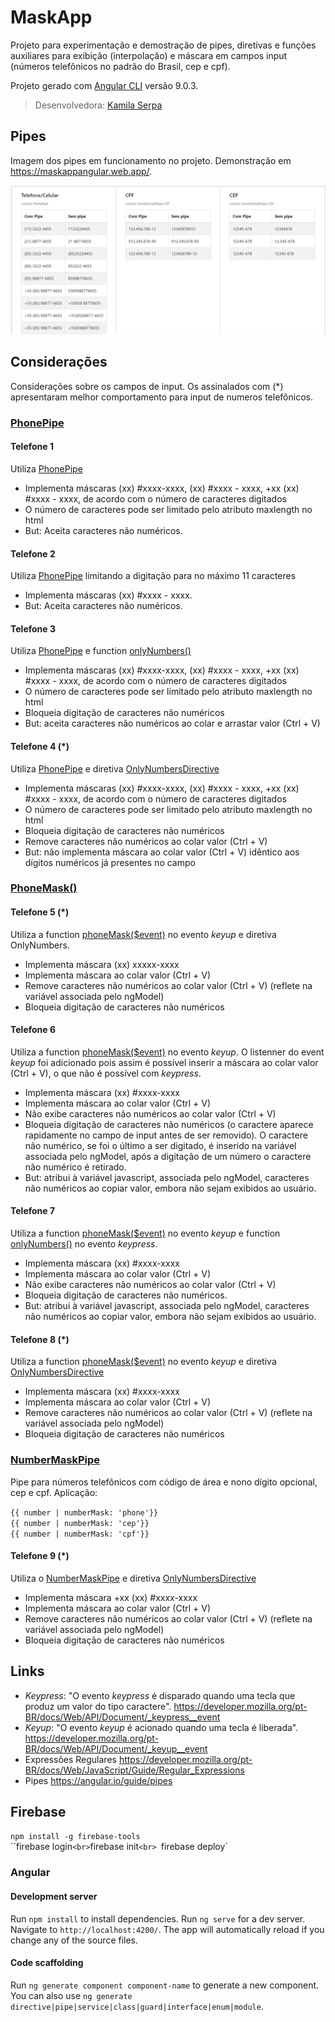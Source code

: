 # MaskApp

Projeto para experimentação e demostração de pipes, diretivas e funções auxiliares para exibição (interpolação) e máscara em campos input (números telefônicos no padrão do Brasil, cep e cpf).

Projeto gerado com [Angular CLI](https://github.com/angular/angular-cli) versão 9.0.3.

 > Desenvolvedora: [Kamila Serpa](https://kamilaserpa.github.io)

## Pipes
Imagem dos pipes em funcionamento no projeto.
Demonstração em https://maskappangular.web.app/.

<img src="src/assets/print_pipes.png" alt="Print dos pipes">

## Considerações
Considerações sobre os campos de input. Os assinalados com (*) apresentaram melhor comportamento para input de numeros telefônicos.

### [PhonePipe](src/app/shared/phone-pipe)

#### Telefone 1
Utiliza [PhonePipe](src/app/shared/phone-pipe/phone.pipe.ts)
 - Implementa máscaras (xx) #xxxx-xxxx, (xx) #xxxx - xxxx, +xx (xx) #xxxx - xxxx, de acordo com o número de caracteres digitados
 - O número de caracteres pode ser limitado pelo atributo maxlength no html
 - But: Aceita caracteres não numéricos.

#### Telefone 2
Utiliza [PhonePipe](src/app/shared/phone-pipe/phone.pipe.ts) limitando a digitação para no máximo 11 caracteres
 - Implementa máscaras (xx) #xxxx - xxxx.
 - But: Aceita caracteres não numéricos.

#### Telefone 3
Utiliza [PhonePipe](src/app/shared/phone-pipe/phone.pipe.ts) e function [onlyNumbers()](https://gitlab.com/angular-kamila/mask-app/-/blob/master/src/app/form/form.component.ts#L74)
 - Implementa máscaras (xx) #xxxx-xxxx, (xx) #xxxx - xxxx, +xx (xx) #xxxx - xxxx, de acordo com o número de caracteres digitados
 - O número de caracteres pode ser limitado pelo atributo maxlength no html
 - Bloqueia digitação de caracteres não numéricos
 - But: aceita caracteres não numéricos ao colar e arrastar valor (Ctrl + V)

#### Telefone 4 (*)
Utiliza [PhonePipe](src/app/shared/phone-pipe/phone.pipe.ts) e diretiva [OnlyNumbersDirective](src/app/shared/only-numbers/only-numbers.directive.ts)
 - Implementa máscaras (xx) #xxxx-xxxx, (xx) #xxxx - xxxx, +xx (xx) #xxxx - xxxx, de acordo com o número de caracteres digitados
 - O número de caracteres pode ser limitado pelo atributo maxlength no html
 - Bloqueia digitação de caracteres não numéricos
 - Remove caracteres não numéricos ao colar valor (Ctrl + V)
 - But: não implementa máscara ao colar valor (Ctrl + V) idêntico aos dígitos numéricos já presentes no campo

### [PhoneMask()](https://gitlab.com/angular-kamila/mask-app/-/blob/master/src/app/form/form.component.ts#L83)

#### Telefone 5 (*)
Utiliza a function [phoneMask($event)](https://gitlab.com/angular-kamila/mask-app/-/blob/master/src/app/form/form.component.ts#L83) no evento _keyup_ e diretiva OnlyNumbers.
- Implementa máscara (xx) xxxxx-xxxx
- Implementa máscara ao colar valor (Ctrl + V)
- Remove caracteres não numéricos ao colar valor (Ctrl + V) (reflete na variável associada pelo ngModel)
- Bloqueia digitação de caracteres não numéricos

#### Telefone 6
Utiliza a function [phoneMask($event)](https://gitlab.com/angular-kamila/mask-app/-/blob/master/src/app/form/form.component.ts#L83) no evento _keyup_. O listenner do event _keyup_ foi adicionado pois assim é possível inserir a máscara ao colar valor (Ctrl + V), o que não é possível com _keypress_.
- Implementa máscara (xx) #xxxx-xxxx
- Implementa máscara ao colar valor (Ctrl + V)
- Não exibe caracteres não numéricos ao colar valor (Ctrl + V)
- Bloqueia digitação de caracteres não numéricos (o caractere aparece rapidamente no campo de input antes de ser removido). O caractere não numérico, se foi o último a ser digitado, é inserido na variável associada pelo ngModel, após a digitação de um número o caractere não numérico é retirado.
- But: atribui à variável javascript, associada pelo ngModel, caracteres não numéricos ao copiar valor, embora não sejam exibidos ao usuário.

#### Telefone 7
Utiliza a function [phoneMask($event)](https://gitlab.com/angular-kamila/mask-app/-/blob/master/src/app/form/form.component.ts#L83) no evento _keyup_ e function [onlyNumbers()](https://gitlab.com/angular-kamila/mask-app/-/blob/master/src/app/form/form.component.ts#L74) no evento _keypress_.
 - Implementa máscara (xx) #xxxx-xxxx
 - Implementa máscara ao colar valor (Ctrl + V)
 - Não exibe caracteres não numéricos ao colar valor (Ctrl + V)
 - Bloqueia digitação de caracteres não numéricos.
 - But: atribui à variável javascript, associada pelo ngModel, caracteres não numéricos ao copiar valor, embora não sejam exibidos ao usuário.

#### Telefone 8 (*)
Utiliza a function [phoneMask($event)](https://gitlab.com/angular-kamila/mask-app/-/blob/master/src/app/form/form.component.ts#L83) no evento _keyup_ e diretiva [OnlyNumbersDirective](src/app/shared/only-numbers/only-numbers.directive.ts)
- Implementa máscara (xx) #xxxx-xxxx 
- Implementa máscara ao colar valor (Ctrl + V)
- Remove caracteres não numéricos ao colar valor (Ctrl + V) (reflete na variável associada pelo ngModel)
- Bloqueia digitação de caracteres não numéricos

### [NumberMaskPipe](src/app/shared/number-mask-pipe)
Pipe para números telefônicos com código de área e nono dígito opcional, cep e cpf.
Aplicação:

`{{ number | numberMask: 'phone'}}`<br>
`{{ number | numberMask: 'cep'}}` <br>
`{{ number | numberMask: 'cpf'}}`

#### Telefone 9 (*)
Utiliza o [NumberMaskPipe](src/app/shared/number-mask-pipe) e diretiva [OnlyNumbersDirective](src/app/shared/only-numbers/only-numbers.directive.ts)
- Implementa máscara +xx (xx) #xxxx-xxxx 
- Implementa máscara ao colar valor (Ctrl + V)
- Remove caracteres não numéricos ao colar valor (Ctrl + V) (reflete na variável associada pelo ngModel)
- Bloqueia digitação de caracteres não numéricos

## Links

 - _Keypress_: "O evento _keypress_ é disparado quando uma tecla que produz um valor do tipo caractere".
 https://developer.mozilla.org/pt-BR/docs/Web/API/Document/_keypress__event
 - _Keyup_: "O evento _keyup_ é acionado quando uma tecla é liberada".
 https://developer.mozilla.org/pt-BR/docs/Web/API/Document/_keyup__event
 - Expressões Regulares https://developer.mozilla.org/pt-BR/docs/Web/JavaScript/Guide/Regular_Expressions
 - Pipes https://angular.io/guide/pipes

## Firebase

`npm install -g firebase-tools` <br>
``firebase login` <br>
`firebase init`<br>
`firebase deploy`

### Angular

#### Development server
Run `npm install` to install dependencies.
Run `ng serve` for a dev server. Navigate to `http://localhost:4200/`. The app will automatically reload if you change any of the source files.

#### Code scaffolding
Run `ng generate component component-name` to generate a new component. You can also use `ng generate directive|pipe|service|class|guard|interface|enum|module`.
